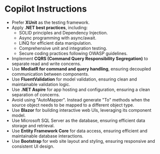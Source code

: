 # Copilot Instructions

- Prefer **XUnit** as the testing framework.
- Apply **.NET best practices**, including:
  - SOLID principles and Dependency Injection.
  - Async programming with async/await.
  - LINQ for efficient data manipulation.
  - Comprehensive unit and integration testing.
  - Secure coding practices following OWASP guidelines.
- Implement **CQRS (Command Query Responsibility Segregation)** to separate read and write concerns.
- Use **MediatR for command and query handling**, ensuring decoupled communication between components.
- Use **FluentValidation** for model validation, ensuring clean and maintainable validation logic.
- Use **.NET Aspire** for app hosting and configuration, ensuring a clean separation of concerns.
- Avoid using "AutoMapper". Instead generate "To" methods when the source object needs to be mapped to a different object type.
- Use **Blazor** for building interactive web UIs, leveraging its component model.
- Use Microsoft SQL Server as the database, ensuring efficient data storage and retrieval.
- Use **Entity Framework Core** for data access, ensuring efficient and maintainable database interactions.
- Use **Bootstrap** for web site layout and styling, ensuring responsive and consistent UI design.
